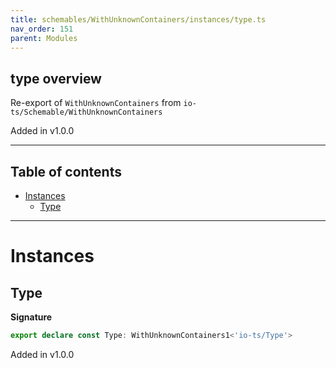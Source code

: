 ```yaml
---
title: schemables/WithUnknownContainers/instances/type.ts
nav_order: 151
parent: Modules
---
```


## type overview

Re-export of `WithUnknownContainers` from `io-ts/Schemable/WithUnknownContainers`

Added in v1.0.0

---

<h2 class="text-delta">Table of contents</h2>

- [Instances](#instances)
  - [Type](#type)

---

# Instances

## Type

**Signature**

```ts
export declare const Type: WithUnknownContainers1<'io-ts/Type'>
```

Added in v1.0.0
